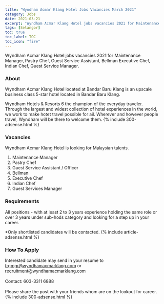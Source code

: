 ```yaml
---
title: "Wyndham Acmar Klang Hotel Jobs Vacancies March 2021" 
category: Jobs 
date: 2021-03-21
excerpt: "Wyndham Acmar Klang Hotel jobs vacancies 2021 for Maintenance Manager, Pastry Chef, Guest Service Assistant, Bellman Executive Chef, Indian Chef, Guest Service Manager." 
tags: [Selangor] 
toc: true 
toc_label: TOC 
toc_icon: "fire" 
--- 
```


Wyndham Acmar Klang Hotel jobs vacancies 2021 for Maintenance Manager, Pastry Chef, Guest Service Assistant, Bellman Executive Chef, Indian Chef, Guest Service Manager.

### About
Wyndham Acmar Klang Hotel located at Bandar Baru Klang is an upscale business class 5-star hotel located in Bandar Baru Klang.

Wyndham Hotels & Resorts 6 the champion of the everyday traveler. Through the largest and widest collection of hotel experiences in the world, we work to make hotet travel possible for ail. Wherever and however people travel, Wyndham will be there to welcome them.
{% include 300-adsense.html %} 

### Vacancies
Wyndham Acmar Klang Hotel is looking for Malaysian talents.

1. Maintenance Manager
2. Pastry Chef
3. Guest Service Assistant / Officer
4. Bellman
5. Executive Chef
6. Indian Chef
7. Guest Services Manager

### Requirements
All positions - with at least 2 to 3 years experience holding the same role or over 3 years under sub-hods category and looking for a step up in your career.

*Only shortlisted candidates will be contacted.
{% include article-adsense.html %} 

### How To Apply
Interested candidate may send in your resume to trgmgr@wyndhamacmarklang.com or recruitment@wyndhamacmarklang.com
<br/><br/>
Contact: 603-3311 6888
<br/><br/>
Please share the post with your friends whom are on the lookout for career.
{% include 300-adsense.html %} 